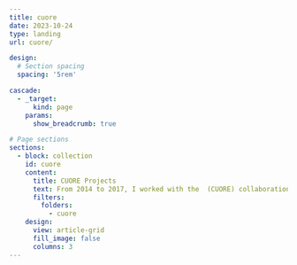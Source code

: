 ```yaml
---
title: cuore
date: 2023-10-24
type: landing
url: cuore/

design:
  # Section spacing
  spacing: '5rem'

cascade:
  - _target:
      kind: page
    params:
      show_breadcrumb: true

# Page sections
sections:
  - block: collection
    id: cuore
    content:
      title: CUORE Projects
      text: From 2014 to 2017, I worked with the  (CUORE) collaboration at Berkeley, designing testing jigs for light detectors and for transition edge sensor (TES) development, created for use in a cryostat at temperatures as low as 10 mK.
      filters:
        folders:
          - cuore
    design:
      view: article-grid
      fill_image: false
      columns: 3
---
```

